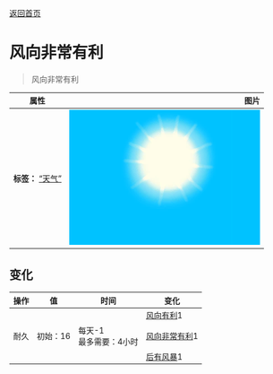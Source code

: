 [返回首页](index.md)  
# 风向非常有利  
> 风向非常有利  
  
  属性  |   图片   
 ----  |  ----:   
 **标签：**	[“天气”](tag_Weather.md)  |  ![](Sprite/WeatherClear_0.png)   
  
## 变化  
操作  |  值  |  时间  |  变化  
----  |  ----  |  ----  |  ----  
耐久  |  初始：16  |  每天-1<br>最多需要：4小时  |  [风向有利](OpenSea_Favourable.md)1 <br><br>[风向非常有利](OpenSea_VeryFavourable.md)1 <br><br>[后有风暴](OpenSea_StormBehind.md)1   
